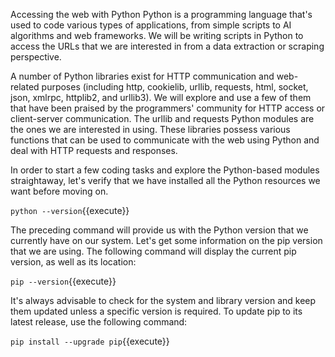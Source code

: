 Accessing the web with Python
Python is a programming language that's used to code various types of applications, from simple scripts to AI algorithms and web frameworks. We will be writing scripts in Python to access the URLs that we are interested in from a data extraction or scraping perspective.

A number of Python libraries exist for HTTP communication and web-related purposes (including http, cookielib, urllib, requests, html, socket, json, xmlrpc, httplib2, and urllib3). We will explore and use a few of them that have been praised by the programmers' community for HTTP access or client-server communication. The urllib and requests Python modules are the ones we are interested in using. These libraries possess various functions that can be used to communicate with the web using Python and deal with HTTP requests and responses.

In order to start a few coding tasks and explore the Python-based modules straightaway, let's verify that we have installed all the Python resources we want before moving on.


`python --version`{{execute}}

The preceding command will provide us with the Python version that we currently have on our system. Let's get some information on the pip version that we are using. The following command will display the current pip version, as well as its location:

`pip --version`{{execute}}

It's always advisable to check for the system and library version and keep them updated unless a specific version is required.
To update pip to its latest release, use the following command:

`pip install --upgrade pip`{{execute}}